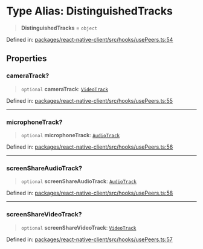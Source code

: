 # Type Alias: DistinguishedTracks

> **DistinguishedTracks** = `object`

Defined in: [packages/react-native-client/src/hooks/usePeers.ts:54](https://github.com/fishjam-cloud/mobile-client-sdk/blob/76d05a6e62b137b02043a8a00ca762ff218a64b5/packages/react-native-client/src/hooks/usePeers.ts#L54)

## Properties

### cameraTrack?

> `optional` **cameraTrack**: [`VideoTrack`](VideoTrack.md)

Defined in: [packages/react-native-client/src/hooks/usePeers.ts:55](https://github.com/fishjam-cloud/mobile-client-sdk/blob/76d05a6e62b137b02043a8a00ca762ff218a64b5/packages/react-native-client/src/hooks/usePeers.ts#L55)

***

### microphoneTrack?

> `optional` **microphoneTrack**: [`AudioTrack`](AudioTrack.md)

Defined in: [packages/react-native-client/src/hooks/usePeers.ts:56](https://github.com/fishjam-cloud/mobile-client-sdk/blob/76d05a6e62b137b02043a8a00ca762ff218a64b5/packages/react-native-client/src/hooks/usePeers.ts#L56)

***

### screenShareAudioTrack?

> `optional` **screenShareAudioTrack**: [`AudioTrack`](AudioTrack.md)

Defined in: [packages/react-native-client/src/hooks/usePeers.ts:58](https://github.com/fishjam-cloud/mobile-client-sdk/blob/76d05a6e62b137b02043a8a00ca762ff218a64b5/packages/react-native-client/src/hooks/usePeers.ts#L58)

***

### screenShareVideoTrack?

> `optional` **screenShareVideoTrack**: [`VideoTrack`](VideoTrack.md)

Defined in: [packages/react-native-client/src/hooks/usePeers.ts:57](https://github.com/fishjam-cloud/mobile-client-sdk/blob/76d05a6e62b137b02043a8a00ca762ff218a64b5/packages/react-native-client/src/hooks/usePeers.ts#L57)
